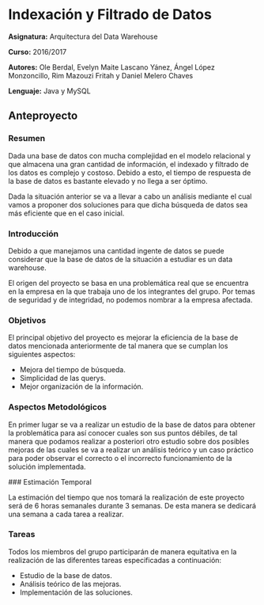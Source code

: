 # Indexación y Filtrado de Datos

**Asignatura:** Arquitectura del Data Warehouse

**Curso:** 2016/2017

**Autores:** Ole Berdal, Evelyn Maite Lascano Yánez, Ángel López Monzoncillo, Rim Mazouzi Fritah y Daniel Melero Chaves

**Lenguaje:** Java y MySQL

## Anteproyecto

### Resumen

Dada una base de datos con mucha complejidad en el modelo relacional y que almacena una gran cantidad de información, 
el indexado y filtrado de los datos es complejo y costoso. Debido a esto, el tiempo de respuesta de la base de datos 
es bastante elevado y no llega a ser óptimo.

Dada la situación anterior se va a llevar a cabo un análisis mediante el cual vamos a proponer dos soluciones para que 
dicha búsqueda de datos sea más eficiente que en el caso inicial.

### Introducción

Debido a que manejamos una cantidad ingente de datos se puede considerar que la base de datos de la situación a estudiar 
es un data warehouse. 

El origen del proyecto se basa en una problemática real que se encuentra en la empresa en la que trabaja uno de los 
integrantes del grupo. Por temas de seguridad y de integridad, no podemos nombrar a la empresa afectada.

### Objetivos

El principal objetivo del proyecto es mejorar la eficiencia de la base de datos mencionada anteriormente de tal manera 
que se cumplan los siguientes aspectos:
 * Mejora del tiempo de búsqueda.
 * Simplicidad de las querys.
 * Mejor organización de la información.

### Aspectos Metodológicos

En primer lugar se va a realizar un estudio de la base de datos para obtener la problemática para así conocer cuales 
son sus puntos débiles, de tal manera que podamos realizar a posteriori otro estudio sobre dos posibles mejoras de las 
cuales se va a realizar un análisis teórico y un caso práctico para poder observar el correcto o el incorrecto 
funcionamiento de la solución implementada.

### Estimación Temporal

La estimación del tiempo que nos tomará la realización de este proyecto será de 6 horas semanales durante 3 semanas. 
De esta manera se dedicará una semana a cada tarea a realizar.

### Tareas

Todos los miembros del grupo participarán de manera equitativa en la realización de las diferentes tareas especificadas 
a continuación:
  * Estudio de la base de datos.
  * Análisis teórico de las mejoras. 
  * Implementación de las soluciones.


